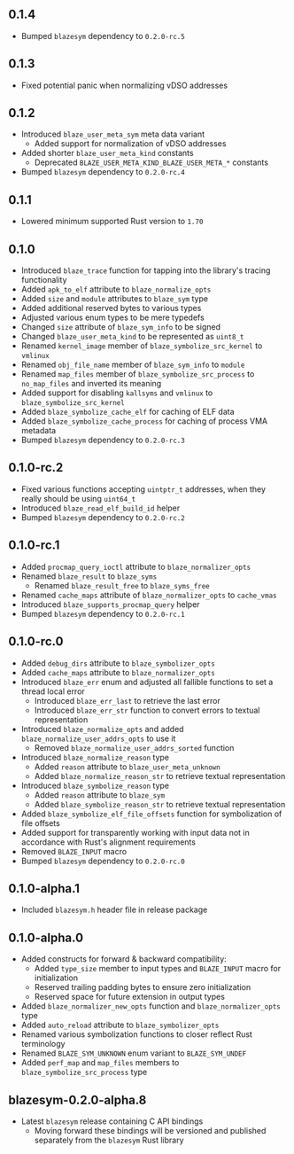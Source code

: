 0.1.4
-----
- Bumped `blazesym` dependency to `0.2.0-rc.5`


0.1.3
-----
- Fixed potential panic when normalizing vDSO addresses


0.1.2
-----
- Introduced `blaze_user_meta_sym` meta data variant
  - Added support for normalization of vDSO addresses
- Added shorter `blaze_user_meta_kind` constants
  - Deprecated `BLAZE_USER_META_KIND_BLAZE_USER_META_*` constants
- Bumped `blazesym` dependency to `0.2.0-rc.4`


0.1.1
-----
- Lowered minimum supported Rust version to `1.70`


0.1.0
-----
- Introduced `blaze_trace` function for tapping into the library's
  tracing functionality
- Added `apk_to_elf` attribute to `blaze_normalize_opts`
- Added `size` and `module` attributes to `blaze_sym` type
- Added additional reserved bytes to various types
- Adjusted various enum types to be mere typedefs
- Changed `size` attribute of `blaze_sym_info` to be signed
- Changed `blaze_user_meta_kind` to be represented as `uint8_t`
- Renamed `kernel_image` member of `blaze_symbolize_src_kernel` to
  `vmlinux`
- Renamed `obj_file_name` member of `blaze_sym_info` to `module`
- Renamed `map_files` member of `blaze_symbolize_src_process` to
  `no_map_files` and inverted its meaning
- Added support for disabling `kallsyms` and `vmlinux` to
  `blaze_symbolize_src_kernel`
- Added `blaze_symbolize_cache_elf` for caching of ELF data
- Added `blaze_symbolize_cache_process` for caching of process VMA
  metadata
- Bumped `blazesym` dependency to `0.2.0-rc.3`


0.1.0-rc.2
----------
- Fixed various functions accepting `uintptr_t` addresses, when they
  really should be using `uint64_t`
- Introduced `blaze_read_elf_build_id` helper
- Bumped `blazesym` dependency to `0.2.0-rc.2`


0.1.0-rc.1
----------
- Added `procmap_query_ioctl` attribute to `blaze_normalizer_opts`
- Renamed `blaze_result` to `blaze_syms`
  - Renamed `blaze_result_free` to `blaze_syms_free`
- Renamed `cache_maps` attribute of `blaze_normalizer_opts` to
  `cache_vmas`
- Introduced `blaze_supports_procmap_query` helper
- Bumped `blazesym` dependency to `0.2.0-rc.1`


0.1.0-rc.0
----------
- Added `debug_dirs` attribute to `blaze_symbolizer_opts`
- Added `cache_maps` attribute to `blaze_normalizer_opts`
- Introduced `blaze_err` enum and adjusted all fallible functions to
  set a thread local error
  - Introduced `blaze_err_last` to retrieve the last error
  - Introduced `blaze_err_str` function to convert errors to textual
    representation
- Introduced `blaze_normalize_opts` and added
  `blaze_normalize_user_addrs_opts` to use it
  - Removed `blaze_normalize_user_addrs_sorted` function
- Introduced `blaze_normalize_reason` type
  - Added `reason` attribute to `blaze_user_meta_unknown`
  - Added `blaze_normalize_reason_str` to retrieve textual representation
- Introduced `blaze_symbolize_reason` type
  - Added `reason` attribute to `blaze_sym`
  - Added `blaze_symbolize_reason_str` to retrieve textual representation
- Added `blaze_symbolize_elf_file_offsets` function for symbolization of
  file offsets
- Added support for transparently working with input data not in accordance with
  Rust's alignment requirements
- Removed `BLAZE_INPUT` macro
- Bumped `blazesym` dependency to `0.2.0-rc.0`


0.1.0-alpha.1
-------------
- Included `blazesym.h` header file in release package


0.1.0-alpha.0
-------------
- Added constructs for forward & backward compatibility:
  - Added `type_size` member to input types and `BLAZE_INPUT` macro for
    initialization
  - Reserved trailing padding bytes to ensure zero initialization
  - Reserved space for future extension in output types
- Added `blaze_normalizer_new_opts` function and `blaze_normalizer_opts` type
- Added `auto_reload` attribute to `blaze_symbolizer_opts`
- Renamed various symbolization functions to closer reflect Rust terminology
- Renamed `BLAZE_SYM_UNKNOWN` enum variant to `BLAZE_SYM_UNDEF`
- Added `perf_map` and `map_files` members to `blaze_symbolize_src_process` type


blazesym-0.2.0-alpha.8
----------------------
- Latest `blazesym` release containing C API bindings
  - Moving forward these bindings will be versioned and published separately
    from the `blazesym` Rust library
